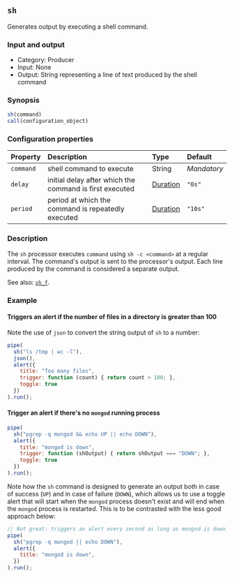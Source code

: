 ## `sh`

Generates output by executing a shell command.

### Input and output

* Category: Producer
* Input: None
* Output: String representing a line of text produced by the shell command

### Synopsis

```js
sh(command)
call(configuration_object)
```

### Configuration properties

| Property | Description | Type | Default |
| :--- | :--- | :--- | :--- |
| `command` | shell command to execute | String | *Mandatory* | 
| `delay` | initial delay after which the command is first executed | [Duration](../programming.md#Durations) | `"0s"` |
| `period` | period at which the command is repeatedly executed | [Duration](../programming.md#Durations) | `"10s"` |

### Description

The `sh` processor executes `command` using `sh -c <command>` at a regular interval. The command's
output is sent to the processor's output. Each line produced by the command is considered a separate output.

See also: [`sh_f`](sh_f.md).

### Example

<!-- example-begin -->
#### Triggers an alert if the number of files in a directory is greater than 100 

Note the use of `json` to convert the string output of `sh` to a number: 

```js
pipe(
  sh("ls /tmp | wc -l"),
  json(),
  alert({
    title: "Too many files",
    trigger: function (count) { return count > 100; },
    toggle: true
  })
).run();
```
<!-- example-end -->

<!-- example-begin -->
#### Trigger an alert if there's no `mongod` running process

```js
pipe(
  sh("pgrep -q mongod && echo UP || echo DOWN"),
  alert({
    title: "mongod is down",
    trigger: function (shOutput) { return shOutput === "DOWN"; },
    toggle: true
  })
).run();
```

Note how the `sh` command is designed to generate an output both in case of success (`UP`) and in case of failure 
(`DOWN`), which allows us to use a toggle alert that will start when the `mongod` process doesn't exist and will end 
when the `mongod` process is restarted. This is to be contrasted with the less good approach below:

```js
// Not great: triggers an alert every second as long as mongod is down. 
pipe(
  sh("pgrep -q mongod || echo DOWN"),
  alert({
    title: "mongod is down",
  })
).run();
```
<!-- example-end -->

